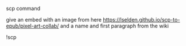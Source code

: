 scp command

give an embed with an image from here https://lselden.github.io/scp-to-epub/pixel-art-collab/ and a name and first paragraph from the wiki

!scp <number>